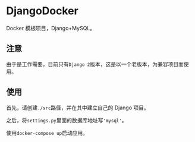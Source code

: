 # DjangoDocker

Docker 模板项目，Django+MySQL。

## 注意

由于是工作需要，目前只有`Django 2`版本，这是以一个老版本，为兼容项目而使用。

## 使用

首先，请创建`./src`路径，并在其中建立自己的 Django 项目。

之后，将`settings.py`里面的数据库地址写`'mysql'`。

使用`docker-compose up`启动应用。
